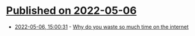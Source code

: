 # [Published on 2022-05-06](index.md)

* [2022-05-06, 15:00:31](https://news.ycombinator.com/item?id=31285969) - [Why do you waste so much time on the internet](https://zan.bearblog.dev/why-i-waste-time/)
